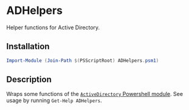 ﻿# ADHelpers

Helper functions for Active Directory.

## Installation

```powershell
Import-Module (Join-Path $(PSScriptRoot) ADHelpers.psm1)
```

## Description

Wraps some functions of the [`ActiveDirectory` Powershell module](https://learn.microsoft.com/en-us/powershell/module/activedirectory/?view=windowsserver2025-ps). See usage by running `Get-Help ADHelpers`.
